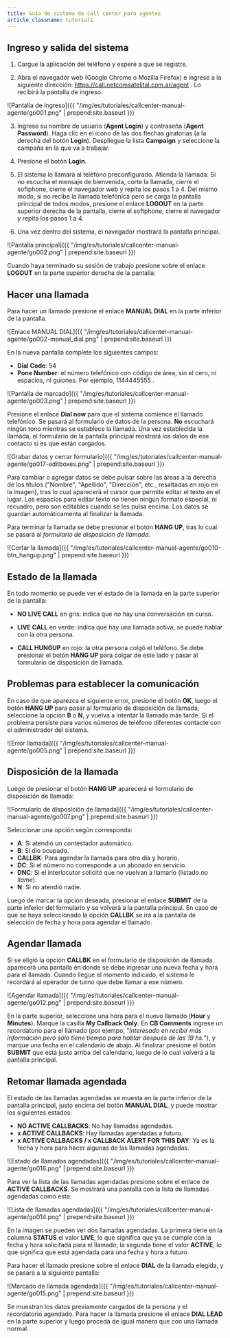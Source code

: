 ```yaml
---
title: Guía de sistema de call center para agentes
article_classname: tutorial1
---
```


Ingreso y salida del sistema
----------------------------

1. Cargue la aplicación del teléfono y espere a que se registre.

2. Abra el navegador web (Google Chrome o Mozilla Firefox) e ingrese a la siguiente dirección: <https://call.netcomsatelital.com.ar/agent> .
   Lo recibirá la pantalla de ingreso.

  ![Pantalla de ingreso]({{ "/img/es/tutoriales/callcenter-manual-agente/go001.png" | prepend:site.baseurl }})

3. Ingrese su nombre de usuario (**Agent Login**) y contraseña (**Agent Password**).  Haga clic en el icono de las dos flechas giratorias (a la derecha del botón **Login**).  Despliegue la lista **Campaign** y seleccione la campaña en la que va a trabajar.

4. Presione el botón **Login**.

5. El sistema lo llamará al teléfono preconfigurado.  Atienda la llamada.  Si no escucha el mensaje de bienvenida, corte la llamada, cierre el softphone, cierre el navegador web y repita los pasos 1 a 4.  Del mismo modo, si no recibe la llamada telefónica pero se carga la pantalla principal de todos modos, presione el enlace **LOGOUT** en la parte superior derecha de la pantalla, cierre el softphone, cierre el navegador y repita los pasos 1 a 4.

6. Una vez dentro del sistema, el navegador mostrará la pantalla principal.

  ![Pantalla principal]({{ "/img/es/tutoriales/callcenter-manual-agente/go002.png" | prepend:site.baseurl }})

Cuando haya terminado su sesión de trabajo presione sobre el enlace **LOGOUT** en la parte superior derecha de la pantalla.


Hacer una llamada
-----------------

Para hacer un llamado presione el enlace **MANUAL DIAL** en la parte inferior de la pantalla.

![Enlace MANUAL DIAL]({{ "/img/es/tutoriales/callcenter-manual-agente/go002-manual_dial.png" | prepend:site.baseurl }})

En la nueva pantalla complete los siguientes campos:
  - **Dial Code**: 54
  - **Pone Number**: el número telefónico con código de área, sin el cero, ni espacios, ni guiones. Por ejemplo, 1144445555 .

![Pantalla de marcado]({{ "/img/es/tutoriales/callcenter-manual-agente/go003.png" | prepend:site.baseurl }})

Presione el enlace **Dial now** para que el sistema comience el llamado telefónico.  Se pasará al formulario de datos de la persona.  **No** escuchará ningún tono mientras se establece la llamada.  Una vez establecida la llamada, el formulario de la pantalla principal mostrará los datos de ese contacto si es que están cargados.

![Grabar datos y cerrar formulario]({{ "/img/es/tutoriales/callcenter-manual-agente/go017-editboxes.png" | prepend:site.baseurl }})

Para cambiar o agregar datos se debe pulsar sobre las áreas a la derecha de los títulos ("Nombre", "Apellido", "Dirección", etc., resaltadas en rojo en la imagen), tras lo cual aparecerá el cursor que permite editar el texto en el lugar.  Los espacios para editar texto *no* tienen ningún formato especial, ni recuadro, pero son editables cuando se les pulsa encima.  Los datos se guardan automáticamenta al finalizar la llamada.

Para terminar la llamada se debe presionar el botón **HANG UP**, tras lo cual se pasará al *formulario de disposición de llamada*.

![Cortar la llamada]({{ "/img/es/tutoriales/callcenter-manual-agente/go010-btn_hangup.png" | prepend:site.baseurl }})


Estado de la llamada
--------------------

En todo momento se puede ver el estado de la llamada en la parte superior de la pantalla:

- **NO LIVE CALL** en gris: indica que *no* hay una conversación en curso.

- **LIVE CALL** en verde: indica que hay una llamada activa, se puede hablar con la otra persona.

- **CALL HUNGUP** en rojo: la otra persona colgó el teléfono.  Se debe presionar el botón **HANG UP** para colgar de este lado y pasar al formulario de disposición de llamada.


Problemas para establecer la comunicación
-----------------------------------------

En caso de que aparezca el siguiente error, presione el botón **OK**, luego el botón **HANG UP** para pasar al formulario de disposición de llamada, seleccione la opción **B** o **N**, y vuelva a intentar la llamada más tarde.  Si el problema persiste para varios números de teléfono diferentes contacte con el administrador del sistema.

![Error llamada]({{ "/img/es/tutoriales/callcenter-manual-agente/go005.png" | prepend:site.baseurl }})


Disposición de la llamada
-------------------------

Luego de presionar el botón **HANG UP** aparecerá el formulario de disposición de llamada:

![Formulario de disposición de llamada]({{ "/img/es/tutoriales/callcenter-manual-agente/go007.png" | prepend:site.baseurl }})

Seleccionar una opción según corresponda:

- **A**: Si atendió un contestador automático.
- **B**: Si dio ocupado.
- **CALLBK**: Para agendar la llamada para otro día y horario.
- **DC**: Si el número no corresponde a un abonado en servicio.
- **DNC**: Si el interlocutor solicitó que no vuelvan a llamarlo (listado *no llame*).
- **N**: Si no atendió nadie.

Luego de marcar la opción deseada, presionar el enlace **SUBMIT** de la parte inferior del formulario y se volverá a la pantalla principal.  En caso de que se haya seleccionado la opción **CALLBK** se irá a la pantalla de selección de fecha y hora para agendar el llamado.


Agendar llamada
---------------

Si se eligió la opción **CALLBK** en el formulario de disposición de llamada aparecerá una pantalla en donde se debe ingresar una nueva fecha y hora para el llamado.  Cuando llegue el momento indicado, el sistema le recordará al operador de turno que debe llamar a ese número.

![Agendar llamada]({{ "/img/es/tutoriales/callcenter-manual-agente/go012.png" | prepend:site.baseurl }})

En la parte superior, seleccione una hora para el nuevo llamado (**Hour** y **Minutes**).  Marque la casilla **My Callback Only**. En **CB Comments** ingrese un recordatorio para el llamado (por ejempo, "*interesado en recibir más información pero sólo tiene tiempo para hablar después de las 19 hs.*"), y marque una fecha en el calendario de abajo.  Al finalizar presione el botón **SUBMIT** que está justo arriba del calendario, luego de lo cual volverá a la pantalla principal.


Retomar llamada agendada
------------------------

El estado de las llamadas agendadas se muesta en la parte inferior de la pantalla principal, justo encima del botón **MANUAL DIAL**, y puede mostrar los siguientes estados:

- **NO ACTIVE CALLBACKS**: No hay llamadas agendadas.
- **x ACTIVE CALLBACKS**: Hay llamadas agendadas a futuro.
- **x ACTIVE CALLBACKS / x CALLBACK ALERT FOR THIS DAY**: Ya es la fecha y hora para hacer algunas de las llamadas agendadas.

![Estado de llamadas agendadas]({{ "/img/es/tutoriales/callcenter-manual-agente/go016.png" | prepend:site.baseurl }})

Para ver la lista de las llamadas agendadas presione sobre el enlace de **ACTIVE CALLBACKS**.  Se mostrará una pantalla con la lista de llamadas agendadas como esta:

![Lista de llamadas agendadas]({{ "/img/es/tutoriales/callcenter-manual-agente/go014.png" | prepend:site.baseurl }})

En la imagen se pueden ver dos llamadas agendadas.  La primera tiene en la columna **STATUS** el valor **LIVE**, lo que significa que ya se cumple con la fecha y hora solicitada para el llamado; la segunda tiene el valor **ACTIVE**, lo que significa que está agendada para una fecha y hora a futuro.

Para hacer el llamado presione sobre el enlace **DIAL** de la llamada elegida, y se pasará a la siguiente pantalla:

![Marcado de llamada agendada]({{ "/img/es/tutoriales/callcenter-manual-agente/go015.png" | prepend:site.baseurl }})

Se muestran los datos previamente cargados de la persona y el recordatorio agendado.  Para hacer la llamada presione el enlace **DIAL LEAD** en la parte superior y luego proceda de igual manera que con una llamada normal.
